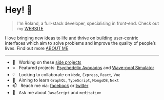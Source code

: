 # Hey! 👋

> I'm Roland, a full-stack developer, specialising in front-end. Check out my [WEBSITE](https://rolandlevy.co.uk/)

I love bringing new ideas to life and thrive on building user-centric interfaces which aim to solve problems and improve the quality of people’s lives. Find out more [ABOUT ME](https://rolandlevy.co.uk/#about)
___

+ 🚀  &nbsp; Working on these [side projects](https://rolandlevy.co.uk/#projects)
+ ⭐️  &nbsp; Featured projects: [Psychedelic Avocados](https://github.com/rolandjlevy/css-hypnotic-wave-of-psychedelic-avocados) and [Wave-pool Simulator](https://github.com/rolandjlevy/css-conic-gradient-wave-pattern)
+ 💡  &nbsp; Looking to collaborate on `Node`, `Express`, `React`, `Vue`
+ 🎯  &nbsp; Aiming to learn  `GraphQL`, `TypeScript`, `MongoDB`, `Next`
+ 📫  &nbsp; Reach me via: [facebook](https://www.facebook.com/rolandjlevy) or [twitter](https://twitter.com/rolandjlevy)
+ 💬  &nbsp; Ask me about `JavaScript` and `meditation`
